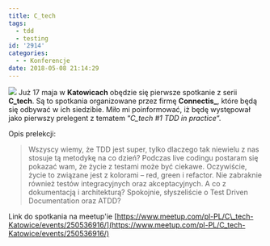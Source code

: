 ```yaml
---
title: C_tech
tags:
  - tdd
  - testing
id: '2914'
categories:
  - - Konferencje
date: 2018-05-08 21:14:29
---
```


![](http://codecouple.pl/wp-content/uploads/2018/05/c_tech.png) Już 17 maja w **Katowicach** obędzie się pierwsze spotkanie z serii **C\_tech**. Są to spotkania organizowane przez firmę **Connectis\_**, które będą się odbywać w ich siedzibie. Miło mi poinformować, iż będę występował jako pierwszy prelegent z tematem “_C\_tech #1 TDD in practice_“.
<!-- more -->
Opis prelekcji:

> Wszyscy wiemy, że TDD jest super, tylko dlaczego tak niewielu z nas stosuje tą metodykę na co dzień? Podczas live codingu postaram się pokazać wam, że życie z testami może być ciekawe. Oczywiście, życie to związane jest z kolorami – red, green i refactor. Nie zabraknie również testów integracyjnych oraz akceptacyjnych. A co z dokumentacją i architekturą? Spokojnie, słyszeliście o Test Driven Documentation oraz ATDD?

Link do spotkania na meetup'ie [https://www.meetup.com/pl-PL/C\_tech-Katowice/events/250536916/](https://www.meetup.com/pl-PL/C_tech-Katowice/events/250536916/)